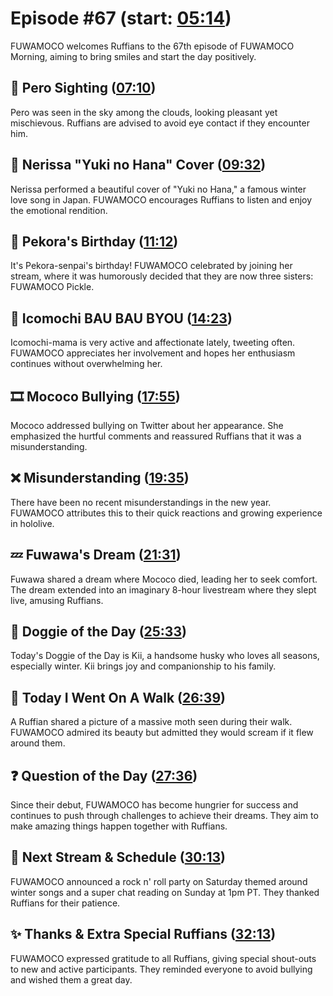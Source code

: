 # Episode #67 (start: [05:14](https://youtu.be/JJR8hAEbECA?t=05m14s))

FUWAMOCO welcomes Ruffians to the 67th episode of FUWAMOCO Morning, aiming to bring smiles and start the day positively.

## 👀 Pero Sighting ([07:10](https://youtu.be/JJR8hAEbECA?t=07m10s))

Pero was seen in the sky among the clouds, looking pleasant yet mischievous. Ruffians are advised to avoid eye contact if they encounter him.

## 🎤 Nerissa "Yuki no Hana" Cover ([09:32](https://youtu.be/JJR8hAEbECA?t=09m32s))

Nerissa performed a beautiful cover of "Yuki no Hana," a famous winter love song in Japan. FUWAMOCO encourages Ruffians to listen and enjoy the emotional rendition.

## 🎂 Pekora's Birthday ([11:12](https://youtu.be/JJR8hAEbECA?t=11m12s))

It's Pekora-senpai's birthday! FUWAMOCO celebrated by joining her stream, where it was humorously decided that they are now three sisters: FUWAMOCO Pickle.

## 🍡 Icomochi BAU BAU BYOU ([14:23](https://youtu.be/JJR8hAEbECA?t=14m23s))

Icomochi-mama is very active and affectionate lately, tweeting often. FUWAMOCO appreciates her involvement and hopes her enthusiasm continues without overwhelming her.

## 🎞️ Mococo Bullying ([17:55](https://youtu.be/JJR8hAEbECA?t=17m55s))

Mococo addressed bullying on Twitter about her appearance. She emphasized the hurtful comments and reassured Ruffians that it was a misunderstanding.

## ❌ Misunderstanding ([19:35](https://youtu.be/JJR8hAEbECA?t=19m35s))

There have been no recent misunderstandings in the new year. FUWAMOCO attributes this to their quick reactions and growing experience in hololive.

## 💤 Fuwawa's Dream ([21:31](https://youtu.be/JJR8hAEbECA?t=21m31s))

Fuwawa shared a dream where Mococo died, leading her to seek comfort. The dream extended into an imaginary 8-hour livestream where they slept live, amusing Ruffians.

## 🐶 Doggie of the Day ([25:33](https://youtu.be/JJR8hAEbECA?t=25m33s))

Today's Doggie of the Day is Kii, a handsome husky who loves all seasons, especially winter. Kii brings joy and companionship to his family.

## 🚶 Today I Went On A Walk ([26:39](https://youtu.be/JJR8hAEbECA?t=26m39s))

A Ruffian shared a picture of a massive moth seen during their walk. FUWAMOCO admired its beauty but admitted they would scream if it flew around them.

## ❓ Question of the Day ([27:36](https://youtu.be/JJR8hAEbECA?t=27m36s))

Since their debut, FUWAMOCO has become hungrier for success and continues to push through challenges to achieve their dreams. They aim to make amazing things happen together with Ruffians.

## 📅 Next Stream & Schedule ([30:13](https://youtu.be/JJR8hAEbECA?t=30m13s))

FUWAMOCO announced a rock n' roll party on Saturday themed around winter songs and a super chat reading on Sunday at 1pm PT. They thanked Ruffians for their patience.

## ✨ Thanks & Extra Special Ruffians ([32:13](https://youtu.be/JJR8hAEbECA?t=32m13s))

FUWAMOCO expressed gratitude to all Ruffians, giving special shout-outs to new and active participants. They reminded everyone to avoid bullying and wished them a great day.
